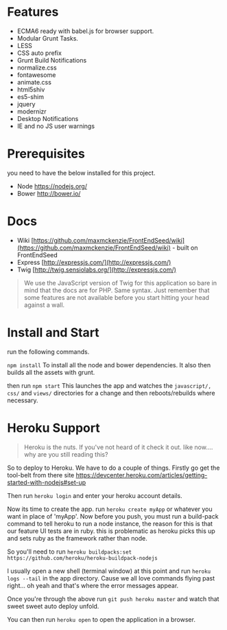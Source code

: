 # Features
- ECMA6 ready with babel.js for browser support.
- Modular Grunt Tasks.
- LESS
- CSS auto prefix
- Grunt Build Notifications
- normalize.css
- fontawesome
- animate.css
- html5shiv
- es5-shim
- jquery
- modernizr
- Desktop Notifications
- IE and no JS user warnings

# Prerequisites
you need to have the below installed for this project.

- Node https://nodejs.org/
- Bower http://bower.io/

# Docs
- Wiki [https://github.com/maxmckenzie/FrontEndSeed/wiki](https://github.com/maxmckenzie/FrontEndSeed/wiki) - built on FrontEndSeed
- Express [http://expressjs.com/](http://expressjs.com/)
- Twig [http://twig.sensiolabs.org/](http://expressjs.com/)

> We use the JavaScript version of Twig for this application so bare in mind that the docs are for PHP. Same syntax. Just remember that some features are not available before you start hitting your head against a wall.

# Install and Start
run the following commands.

`npm install` To install all the node and bower dependencies. It also then builds all the assets with grunt.

then run `npm start` This launches the app and watches the `javascript/, css/` and `views/` directories for a change and then reboots/rebuilds where necessary.

# Heroku Support
> Heroku is the nuts. If you've not heard of it check it out. like now.... why are you still reading this?

So to deploy to Heroku. We have to do a couple of things. Firstly go get the tool-belt from there site https://devcenter.heroku.com/articles/getting-started-with-nodejs#set-up

Then run `heroku login` and enter your heroku account details.

Now its time to create the app. run `heroku create myApp` or whatever you want in place of 'myApp'. Now before you push, you must run a build-pack command to tell heroku to run a node instance, the reason for this is that our feature UI tests are in ruby. this is problematic as heroku picks this up and sets ruby as the framework rather than node.

So you'll need to run `heroku buildpacks:set https://github.com/heroku/heroku-buildpack-nodejs`

I usually open a new shell (terminal window) at this point and run `heroku logs --tail` in the app directory. Cause we all love commands flying past right... oh yeah and that's where the error messages appear.

Once you're through the above run `git push heroku master` and watch that sweet sweet auto deploy unfold.

You can then run `heroku open` to open the application in a browser.